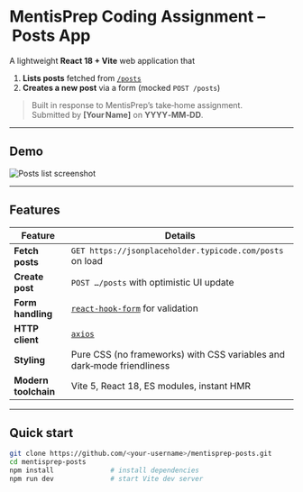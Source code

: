 # MentisPrep Coding Assignment – Posts App

A lightweight **React 18 + Vite** web application that

1. **Lists posts** fetched from [`/posts`](https://jsonplaceholder.typicode.com/posts)  
2. **Creates a new post** via a form (mocked `POST /posts`)

> Built in response to MentisPrep’s take‑home assignment.  
> Submitted by **[Your Name]** on **YYYY‑MM‑DD**.

---

## Demo

![Posts list screenshot](docs/screenshot.png) <!-- optional: add an image -->

---

## Features

| Feature | Details |
|---------|---------|
| **Fetch posts** | `GET https://jsonplaceholder.typicode.com/posts` on load |
| **Create post** | `POST …/posts` with optimistic UI update |
| **Form handling** | [`react‑hook‑form`](https://react-hook-form.com/) for validation |
| **HTTP client** | [`axios`](https://axios-http.com/) |
| **Styling** | Pure CSS (no frameworks) with CSS variables and dark‑mode friendliness |
| **Modern toolchain** | Vite 5, React 18, ES modules, instant HMR |

---

## Quick start

```bash
git clone https://github.com/<your‑username>/mentisprep-posts.git
cd mentisprep-posts
npm install              # install dependencies
npm run dev              # start Vite dev server
